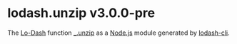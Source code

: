 # lodash.unzip v3.0.0-pre

The [Lo-Dash](https://lodash.com/) function [_.unzip](http://lodash.com/docs#unzip) as a [Node.js](http://nodejs.org/) module generated by [lodash-cli](https://www.npmjs.com/package/lodash-cli).
